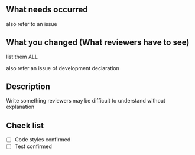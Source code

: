 ## What needs occurred
also refer to an issue

## What you changed (What reviewers have to see)
list them ALL

also refer an issue of development declaration

## Description
Write something reviewers may be difficult to understand without explanation

## Check list
- [ ] Code styles confirmed
- [ ] Test confirmed
